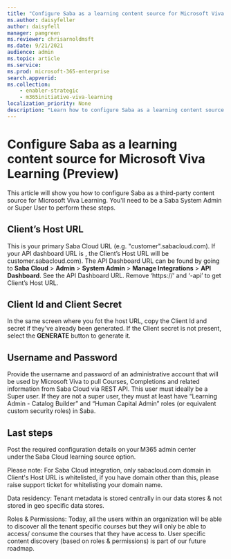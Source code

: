 ```yaml
---
title: "Configure Saba as a learning content source for Microsoft Viva Learning (Preview)"
ms.author: daisyfeller
author: daisyfell
manager: pamgreen
ms.reviewer: chrisarnoldmsft
ms.date: 9/21/2021
audience: admin
ms.topic: article
ms.service: 
ms.prod: microsoft-365-enterprise
search.appverid: 
ms.collection: 
    - enabler-strategic
    - m365initiative-viva-learning
localization_priority: None
description: "Learn how to configure Saba as a learning content source for Microsoft Viva Learning (Preview)."
---
```


# Configure Saba as a learning content source for Microsoft Viva Learning (Preview)

This article will show you how to configure Saba as a third-party content source for Microsoft Viva Learning. You'll need to be a Saba System Admin or Super User to perform these steps.

## Client’s Host URL

This is your primary Saba Cloud URL (e.g. "customer".sabacloud.com). If your API dashboard URL is <!--https://customer-api.sabacloud.com-->, the Client’s Host URL will be customer.sabacloud.com). The API Dashboard URL can be found by going to **Saba Cloud** > **Admin** > **System Admin** > **Manage Integrations** > **API Dashboard**. See the API Dashboard URL. Remove ‘https://’ and ‘-api’ to get Client’s Host URL.

<!-- image 1-->

## Client Id and Client Secret

In the same screen where you fot the host URL, copy the Client Id and secret if they've already been generated. If the Client secret is not present, select the **GENERATE** button to generate it.

<!-- image 2-->

## Username and Password

Provide the username and password of an administrative account that will be used by Microsoft Viva to pull Courses, Completions and related information from Saba Cloud via REST API. This user must ideally be a Super user. If they are not a super user, they must at least have “Learning Admin - Catalog Builder” and “Human Capital Admin” roles (or equivalent custom security roles) in Saba.

## Last steps

Post the required configuration details on your M365 admin center under the Saba Cloud learning source option.  

<!-- image 3-->

Please note:  For Saba Cloud integration, only sabacloud.com domain in Client's Host URL is whitelisted, if you have domain other than this, please raise support ticket for whitelisting your domain name.

Data residency: Tenant metadata is stored centrally in our data stores & not stored in geo specific data stores.

Roles & Permissions:  Today, all the users within an organization will be able to discover all the tenant specific courses but they will only be able to access/ consume the courses that they have access to. User specific content discovery (based on roles & permissions) is part of our future roadmap.
